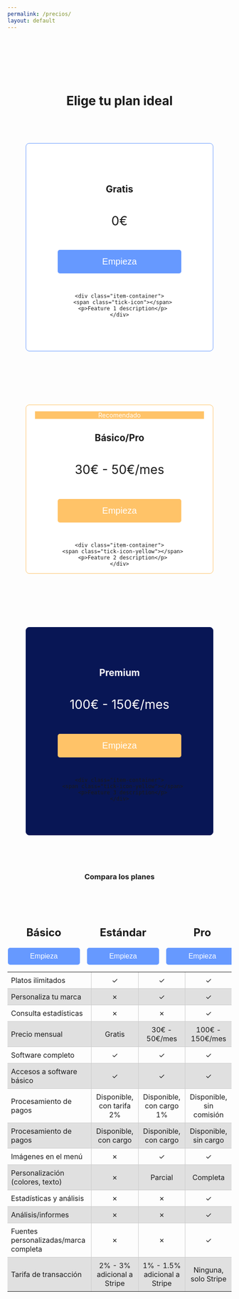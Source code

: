 ```yaml
---
permalink: /precios/
layout: default
---
```


<h1 style="margin-top: 5em; text-align: center;">Elige tu plan ideal</h1>

<style>
img {
  float: right;
  margin: 10px 0 10px 10px;
}

.plan-container {
  display: flex;
  justify-content: center;
  flex-wrap: wrap;
}

.plan {
  width: 380px;
  padding: 60px 20px;
  border: 1px solid #ccc;
  border-radius: 8px;
  background: white;
  text-align: center;
  margin: 60px 14px;
}

.plan-button, .plan-button2 {
  background-color: #6699ff;
  color: white;
  border: none;
  text-align: center;
  text-decoration: none;
  display: inline-block;
  border-radius: 5px;
  cursor: pointer;
}

.plan-button {
  padding: 15px 100px;
  font-size: 20px;
  margin: 30px;
}

.plan-button2 {
  padding: 10px 50px;
  font-size: 16px;
}

.plan-button:hover, .plan-button2:hover {
  background-color: #4c80d9;
}

.plan .tick-icon {
  display: inline-block;
  width: 26px;
  height: 26px;
  background-color: #6699ff;
  mask: url('/assets/images/done.png') no-repeat center / contain;
}

.plan .tick-icon-yellow {
  display: inline-block;
  width: 26px;
  height: 26px;
  background-color: #ffc368;
  mask: url('/assets/images/done.png') no-repeat center / contain;
}

.fancy-label {
  width: 150px; 
  margin: 0;
  padding: 0;
  text-align: left;
  float: none;
}

.item-container {
    display: flex;
    align-items: center; /* This centers the items vertically */
    margin: 0.5em 2em; /* Adjusting margin for better spacing */
}

.item-container p {
    margin: 0;
    padding-left: 10px; /* Adds space between the icon and the text */
}

.plan-container .plan:nth-child(1) {
  border-color: #6699ff;
}

.plan-container .plan:nth-child(2) {
  border-color: #ffc368;
}

.plan-container .plan:nth-child(3) {
  border-color: #081655;
  background: #081655;
}

.plan-container .plan:nth-child(3) h2, .plan-container .plan:nth-child(3) h1, .plan-container .plan:nth-child(3) p {
  color: white;
}

.plan-container .plan:nth-child(3) .plan-button {
  background-color: #ffc368;
}

.table-container {
  margin-top: 60px;
}

.table-container table {
  border-collapse: collapse;
  border: none;
  display: flex;
  flex-direction: column;
  align-items: center;
}

.table-container td, .table-container th {
  padding: 8px;
}

.table-container td {
  border: 1px solid #ccc;
  text-align: left;
}

.table-container thead th {
  background-color: transparent !important;
  border: none;
}

.table-container tbody tr:nth-child(even) {
  background-color: #e0e0e0;
}

.table-container th:first-child, .table-container td:first-child {
  border-left: none;
}

.table-container th:last-child, .table-container td:last-child {
  border-right: none;
}

.table-container tr:last-child th, .table-container tr:last-child td {
  border-bottom: none;
}

.table-container tr:first-child th, .table-container tr:first-child td {
  border-top: none;
}

.table-container tr:nth-child(2) th, .table-container tr:nth-child(2) td {
  border-top: none;
}
</style>

<div class="plan-container">
  <div class="plan">
    <h2 style="margin-bottom: 2em;">Gratis</h2>
    <h1 style="font-weight: normal;">0€</h1>
    <button class="plan-button" onclick="location.href='/payment_form/?plan=Gratis'">Empieza</button>

    <div class="item-container">
      <span class="tick-icon"></span>
      <p>Feature 1 description</p>
    </div>
  </div>

  <div class="plan" style="padding: 0px 20px;">
    <p style="background-color: #ffc368; color: white"> Recomendado </p>
    <h2 style="margin-bottom: 2em;">Básico/Pro</h2>
    <h1 style="font-weight: normal;">30€ - 50€/mes</h1>
    <button class="plan-button" onclick="location.href='/payment_form/?plan=Pro'" style="background-color: #ffc368;">Empieza</button>
    
    <div class="item-container">
      <span class="tick-icon-yellow"></span>
      <p>Feature 2 description</p>
    </div>
  </div>

  <div class="plan">
    <h2 style="margin-bottom: 2em;">Premium</h2>
    <h1 style="font-weight: normal;">100€ - 150€/mes</h1>
    <button class="plan-button" onclick="location.href='/payment_form/?plan=Premium'" style="background-color: #ffc368;">Empieza</button>
    
    <div class="item-container">
      <span class="tick-icon-yellow"></span>
      <p>Feature 3 description</p>
    </div>
  </div>
</div>

<h3 style="text-align: center;">Compara los planes</h3>

<div class="table-container">
  <table>
    <thead>
      <tr>
        <th style="width: 400px;"></th>
        <th style="width: 200px; text-align: center;">
          <h2>Básico</h2>
          <button class="plan-button2" onclick="location.href='/payment_form/?plan=Gratis'">Empieza</button>
        </th>
        <th style="width: 200px; text-align: center;">
          <h2>Estándar</h2>
          <button class="plan-button2" onclick="location.href='/payment_form/?plan=Gratis'">Empieza</button>
        </th>
        <th style="width: 200px; text-align: center;">
          <h2>Pro</h2>
          <button class="plan-button2" onclick="location.href='/payment_form/?plan=Gratis'">Empieza</button>
        </th>
      </tr>
    </thead>
    <tbody>
      <tr>
        <td>Platos ilimitados</td>
        <td style="text-align: center;">✓</td>
        <td style="text-align: center;">✓</td>
        <td style="text-align: center;">✓</td>
      </tr>
      <tr>
        <td>Personaliza tu marca</td>
        <td style="text-align: center;">✗</td>
        <td style="text-align: center;">✓</td>
        <td style="text-align: center;">✓</td>
      </tr>
      <tr>
        <td>Consulta estadísticas</td>
        <td style="text-align: center;">✗</td>
        <td style="text-align: center;">✗</td>
        <td style="text-align: center;">✓</td>
      </tr>
      <tr>
        <td>Precio mensual</td>
        <td style="text-align: center;">Gratis</td>
        <td style="text-align: center;">30€ - 50€/mes</td>
        <td style="text-align: center;">100€ - 150€/mes</td>
      </tr>
      <tr>
        <td>Software completo</td>
        <td style="text-align: center;">✓</td>
        <td style="text-align: center;">✓</td>
        <td style="text-align: center;">✓</td>
      </tr>
      <tr>
        <td>Accesos a software básico</td>
        <td style="text-align: center;">✓</td>
        <td style="text-align: center;">✓</td>
        <td style="text-align: center;">✓</td>
      </tr>
      <tr>
        <td>Procesamiento de pagos</td>
        <td style="text-align: center;">Disponible, con tarifa 2%</td>
        <td style="text-align: center;">Disponible, con cargo 1%</td>
        <td style="text-align: center;">Disponible, sin comisión</td>
      </tr>
      <tr>
        <td>Procesamiento de pagos</td>
        <td style="text-align: center;">Disponible, con cargo</td>
        <td style="text-align: center;">Disponible, con cargo</td>
        <td style="text-align: center;">Disponible, sin cargo</td>
      </tr>
      <tr>
        <td>Imágenes en el menú</td>
        <td style="text-align: center;">✗</td>
        <td style="text-align: center;">✓</td>
        <td style="text-align: center;">✓</td>
      </tr>
      <tr>
        <td>Personalización (colores, texto)</td>
        <td style="text-align: center;">✗</td>
        <td style="text-align: center;">Parcial</td>
        <td style="text-align: center;">Completa</td>
      </tr>
      <tr>
        <td>Estadísticas y análisis</td>
        <td style="text-align: center;">✗</td>
        <td style="text-align: center;">✗</td>
        <td style="text-align: center;">✓</td>
      </tr>
      <tr>
        <td>Análisis/informes</td>
        <td style="text-align: center;">✗</td>
        <td style="text-align: center;">✗</td>
        <td style="text-align: center;">✓</td>
      </tr>
      <tr>
        <td>Fuentes personalizadas/marca completa</td>
        <td style="text-align: center;">✗</td>
        <td style="text-align: center;">✗</td>
        <td style="text-align: center;">✓</td>
      </tr>
      <tr>
        <td>Tarifa de transacción</td>
        <td style="text-align: center;">2% - 3% adicional a Stripe</td>
        <td style="text-align: center;">1% - 1.5% adicional a Stripe</td>
        <td style="text-align: center;">Ninguna, solo Stripe</td>
      </tr>
    </tbody>
  </table>
</div>
